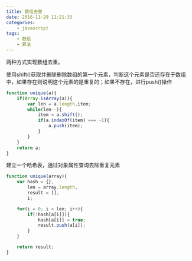 ```yaml
---
title: 数组去重
date: 2016-11-29 11:21:33
categories:
    - javascript
tags:
    - 数组
    - 算法
---
```


两种方式实现数组去重。

<!-- more -->

使用shift()获取并删除删除数组的第一个元素，判断这个元素是否还存在于数组中，如果存在则说明这个元素的是重复的；如果不存在，进行push()操作

```javascript
function unique(a){
    if(Array.isArray(a)){
        var len = a.length,item;
        while(len--){
            item = a.shift();
            if(a.indexOf(item) === -1){
                a.push(item);
            }
        }
    }
    return a;
}
```

建立一个哈希表，通过对象属性查询去除重复元素

```javascript
function unique(array){
    var hash = {},
        len = array.length,
        result = [],
        i;

    for(i = 0; i < len; i++){
        if(!hash[a[i]]){
            hash[a[i]] = true;
            result.push(a[i]);
        }
    }

    return result;
}
```